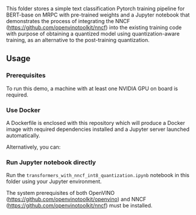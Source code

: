 This folder stores a simple text classification Pytorch training pipeline for BERT-base on MRPC with pre-trained weights and a Jupyter notebook that demonstrates the process of integrating the NNCF (https://github.com/openvinotoolkit/nncf) into the existing training code with purpose of obtaining a quantized model using quantization-aware training, as an alternative to the post-training quantization.

## Usage
### Prerequisites
To run this demo, a machine with at least one NVIDIA GPU on board is required.

### Use Docker
A Dockerfile is enclosed with this repository which will produce a Docker image with required dependencies installed and a Jupyter server launched automatically.

Alternatively, you can:

### Run Jupyter notebook directly
Run the `transformers_with_nncf_int8_quantization.ipynb` notebook in this folder using your Jupyter environment.

The system prerequisites of both OpenVINO (https://github.com/openvinotoolkit/openvino) and NNCF (https://github.com/openvinotoolkit/nncf) must be installed.

